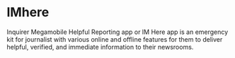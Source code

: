 # IMhere
Inquirer Megamobile Helpful Reporting app or IM Here app is an emergency kit for journalist with various online and offline features for them to deliver helpful, verified, and immediate information to their newsrooms.

